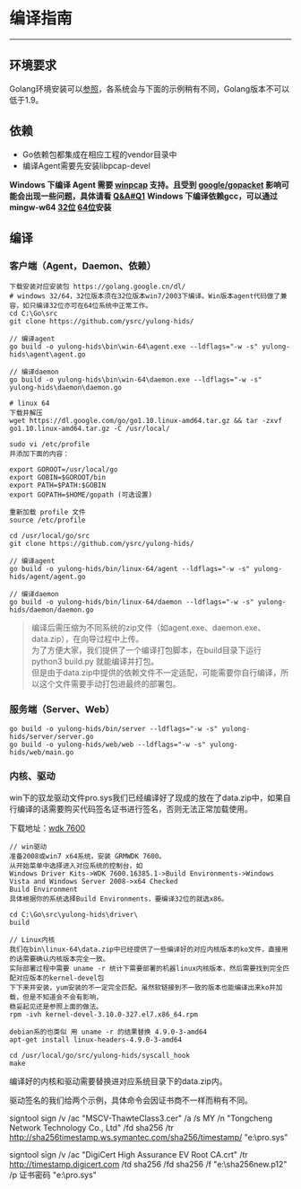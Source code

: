 # 编译指南
----------
## 环境要求

Golang环境安装可以[参照](https://github.com/astaxie/build-web-application-with-golang/blob/master/zh/01.1.md)，各系统会与下面的示例稍有不同，Golang版本不可以低于1.9。

## 依赖

- Go依赖包都集成在相应工程的vendor目录中
- 编译Agent需要先安装libpcap-devel

**Windows 下编译 Agent 需要 [winpcap](https://www.winpcap.org/install/default.htm) 支持。且受到 [google/gopacket](https://github.com/google/gopacket) 影响可能会出现一些问题，具体请看 [Q&A#Q1](../qa.md#Q1)**
**Windows 下编译依赖gcc，可以通过mingw-w64 [32位](https://jaist.dl.sourceforge.net/project/mingw-w64/Toolchains%20targetting%20Win32/Personal%20Builds/mingw-builds/7.3.0/threads-posix/dwarf/i686-7.3.0-release-posix-dwarf-rt_v5-rev0.7z) [64位](https://jaist.dl.sourceforge.net/project/mingw-w64/Toolchains%20targetting%20Win64/Personal%20Builds/mingw-builds/7.3.0/threads-posix/seh/x86_64-7.3.0-release-posix-seh-rt_v5-rev0.7z)安装**


## 编译
### 客户端（Agent，Daemon、依赖）
```
下载安装对应安装包 https://golang.google.cn/dl/
# windows 32/64，32位版本须在32位版本win7/2003下编译。Win版本agent代码做了兼容，如只编译32位亦可在64位系统中正常工作。
cd C:\Go\src
git clone https://github.com/ysrc/yulong-hids/

// 编译agent
go build -o yulong-hids\bin\win-64\agent.exe --ldflags="-w -s" yulong-hids\agent\agent.go

// 编译daemon
go build -o yulong-hids\bin\win-64\daemon.exe --ldflags="-w -s" yulong-hids\daemon\daemon.go
```

```
# linux 64
下载并解压
wget https://dl.google.com/go/go1.10.linux-amd64.tar.gz && tar -zxvf go1.10.linux-amd64.tar.gz -C /usr/local/

sudo vi /etc/profile 
并添加下面的内容：

export GOROOT=/usr/local/go
export GOBIN=$GOROOT/bin
export PATH=$PATH:$GOBIN
export GOPATH=$HOME/gopath (可选设置)

重新加载 profile 文件
source /etc/profile

cd /usr/local/go/src
git clone https://github.com/ysrc/yulong-hids/

// 编译agent
go build -o yulong-hids/bin/linux-64/agent --ldflags="-w -s" yulong-hids/agent/agent.go

// 编译daemon
go build -o yulong-hids/bin/linux-64/daemon --ldflags="-w -s" yulong-hids/daemon/daemon.go
```

> 编译后需压缩为不同系统的zip文件（如agent.exe、daemon.exe、data.zip），在向导过程中上传。  
为了方便大家，我们提供了一个编译打包脚本，在build目录下运行 python3 build.py 就能编译并打包。  
但是由于data.zip中提供的依赖文件不一定适配，可能需要你自行编译，所以这个文件需要手动打包进最终的部署包。

### 服务端（Server、Web）
```
go build -o yulong-hids/bin/server --ldflags="-w -s" yulong-hids/server/server.go
go build -o yulong-hids/web/web --ldflags="-w -s" yulong-hids/web/main.go
```


### 内核、驱动

win下的驭龙驱动文件pro.sys我们已经编译好了现成的放在了data.zip中，如果自行编译的话需要购买代码签名证书进行签名，否则无法正常加载使用。

下载地址：[wdk 7600](http://download.microsoft.com/download/4/A/2/4A25C7D5-EFBE-4182-B6A9-AE6850409A78/GRMWDK_EN_7600_1.ISO)

```
// win驱动
准备2008或win7 x64系统，安装 GRMWDK 7600。
从开始菜单中选择进入对应系统的控制台，如
Windows Driver Kits->WDK 7600.16385.1->Build Environments->Windows Vista and Windows Server 2008->x64 Checked
Build Environment
具体根据你的系统选择Build Environments，要编译32位的就选x86。

cd C:\Go\src\yulong-hids\driver\
build

// Linux内核
我们在bin\linux-64\data.zip中已经提供了一些编译好的对应内核版本的ko文件，直接用的话需要确认内核版本完全一致。
实际部署过程中需要 uname -r 统计下需要部署的机器linux内核版本，然后需要找到完全匹配对应版本的kernel-devel包
下下来并安装，yum安装的不一定完全匹配。虽然软链接到不一致的版本也能编译出来ko并加载，但是不知道会不会有影响，
稳妥起见还是参照上面的做法。
rpm -ivh kernel-devel-3.10.0-327.el7.x86_64.rpm

debian系的也类似 用 uname -r 的结果替换 4.9.0-3-amd64 
apt-get install linux-headers-4.9.0-3-amd64

cd /usr/local/go/src/yulong-hids/syscall_hook
make

```
编译好的内核和驱动需要替换进对应系统目录下的data.zip内。

驱动签名的我们给两个示例，具体命令会因证书商不一样而稍有不同。

signtool sign /v /ac "MSCV-ThawteClass3.cer" /a /s MY /n "Tongcheng Network Technology Co., Ltd" /fd sha256 /tr http://sha256timestamp.ws.symantec.com/sha256/timestamp/ "e:\pro.sys"

signtool sign /v /ac "DigiCert High Assurance EV Root CA.crt" /tr http://timestamp.digicert.com /td sha256 /fd sha256 /f "e:\sha256new.p12" /p 证书密码 "e:\pro.sys"
